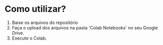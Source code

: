 # Como utilizar?

1. Baixe os arquivos do repositório
2. Faça o upload dos arquivos na pasta 'Colab Notebooks' no seu Google Drive.
3. Execute o Colab.
